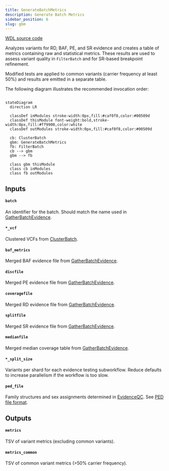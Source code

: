 ```yaml
---
title: GenerateBatchMetrics
description: Generate Batch Metrics
sidebar_position: 6
slug: gbm
---
```


[WDL source code](https://github.com/broadinstitute/gatk-sv/blob/main/wdl/GenerateBatchMetrics.wdl)

Analyzes variants for RD, BAF, PE, and SR evidence and creates a table of metrics containing raw and statistical 
metrics. These results are used to assess variant quality in `FilterBatch` and for SR-based breakpoint refinement.

Modified tests are applied to common variants (carrier frequency at least 50%) and results are emitted in a separate table.

The following diagram illustrates the recommended invocation order:

```mermaid

stateDiagram
  direction LR
  
  classDef inModules stroke-width:0px,fill:#caf0f8,color:#00509d
  classDef thisModule font-weight:bold,stroke-width:0px,fill:#ff9900,color:white
  classDef outModules stroke-width:0px,fill:#caf0f8,color:#00509d

  cb: ClusterBatch
  gbm: GenerateBatchMetrics
  fb: FilterBatch
  cb --> gbm
  gbm --> fb
  
  class gbm thisModule
  class cb inModules
  class fb outModules
```

## Inputs

#### `batch`
An identifier for the batch. Should match the name used in [GatherBatchEvidence](./gbe#batch).

#### `*_vcf`
Clustered VCFs from [ClusterBatch](./cb#clustered__vcf).

#### `baf_metrics`
Merged BAF evidence file from [GatherBatchEvidence](./gbe#merged_baf).

#### `discfile`
Merged PE evidence file from [GatherBatchEvidence](./gbe#merged_pe).

#### `coveragefile`
Merged RD evidence file from [GatherBatchEvidence](./gbe#merged_bincov).

#### `splitfile`
Merged SR evidence file from [GatherBatchEvidence](./gbe#merged_sr).

#### `medianfile`
Merged median coverage table from [GatherBatchEvidence](./gbe#median_cov).

#### `*_split_size`
Variants per shard for each evidence testing subworkflow. Reduce defaults to increase parallelism if the workflow is 
too slow.

#### `ped_file`
Family structures and sex assignments determined in [EvidenceQC](./eqc). See [PED file format](/docs/gs/inputs#ped-format).

## Outputs

#### `metrics`
TSV of variant metrics (excluding common variants).

#### `metrics_common`
TSV of common variant metrics (>50% carrier frequency).
